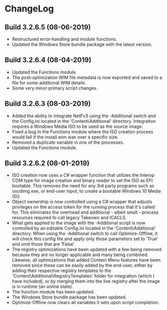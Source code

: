 # ChangeLog #

## Build 3.2.6.5 (08-06-2019) ##

- Restructured error-handling and module functions.
- Updated the Windows Store bundle package with the latest version.

## Build 3.2.6.4 (08-04-2019) ##

- Updated the Functions module.
- The post-optimization WIM file metadata is now exported and saved to a file for some additional WIM details.
- Some very minor primary script changes.

## Build 3.2.6.3 (08-03-2019) ##

- Added the ability to integrate NetFx3 using the -Additional switch and the Config.ini located in the 'Content\Additional' directory. Integration requires a Windows Media ISO to be used as the source image.
- Fixed a bug in the Functions module where the ISO creation process would fail if the install.wim was over a specific size.
- Removed a duplicate variable in one of the processes.
- Updated the Functions module.

## Build 3.2.6.2 (08-01-2019) ##

- ISO creation now uses a C# wrapper function that utilizes the Interop COM type for image creation and binary reader to set the ISO as EFI bootable. This removes the need for any 3rd party programs such as oscdimg.exe, or end-user input, to create a bootable Windows 10 Media ISO.
- Object ownership is now controlled using a C# wrapper that adjusts privileges on the access token for the running process that it's called for. This eliminates the overhead and additional - albeit small - process resources required to call legacy Takeown and ICACLS.
- What gets applied to the image with the -Additional script is now controlled by an editable Config.ini located in the 'Content\Additional' directory. When using the -Additional switch to call Optimize-Offline, it will check this config file and apply only those parameters set to 'True' and omit those that are 'False'.
- The registry optimizations have been updated with a few being removed because they are no longer applicable and many being combined. Likewise, all optimizations that added Context Menu features have been removed since these can be easily added by the end-user, either by adding their respective registry templates to the 'Content\Additional\RegistryTemplates' folder for integration (which I have included), or by merging them into the live registry after the image is in runtime (an online state).
- The function module has been updated.
- The Windows Store bundle package has been updated.
- Optimize-Offline now clears all variables it sets upon script completion.

